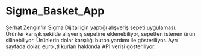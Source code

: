 # Sigma_Basket_App
 Serhat Zengin'in Sigma Dijital için yaptığı alışveriş sepeti uygulaması. 
 Ürünler karışık şekilde alışveriş sepetine eklenebiliyor, sepetten istenen ürün silinebiliyor.
 Ürünlerin dolar karşılığı buton yardımı ile gösteriliyor.
 Ayrı sayfada dolar, euro ,tl kurları hakkında API verisi gösteriliyor.
